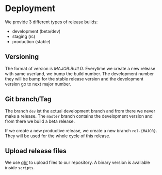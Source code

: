 # Deployment

We provide 3 different types of release builds:

- development (beta/dev)
- staging (rc)
- production (stable)

## Versioning

The format of version is *MAJOR.BUILD*. Everytime we create a new release with same userland, we bump the build number.
The development number they will be bump for the stable release version and the development version go to next major number.

## Git branch/Tag

The branch `dev` ist the actual development branch and from there we never make a release. The `master` branch contains the development version and from there we build a beta release.

If we create a new productive release, we create a new branch `rel-{MAJOR}`. They will be used for the whole cycle of this release.

## Upload release files

We use [ghr](https://github.com/tcnksm/ghr) to upload files to our repository. A binary version is available inside `scripts`.
